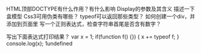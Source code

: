 HTML顶部DOCTYPE有什么作用？有什么影响
Display的参数及其含义
描述一下盒模型
Css3可用伪类有哪些？
typeof可以返回那些类型？
如何创建一个div，并添加到页面里
写一个正则表达式，检查字符串首尾是否含有数字？

写出下面表达式打印结果？
var x = 1;
if(function f() {}) {
    x += typeof f;
}
console.log(x);   1undefined